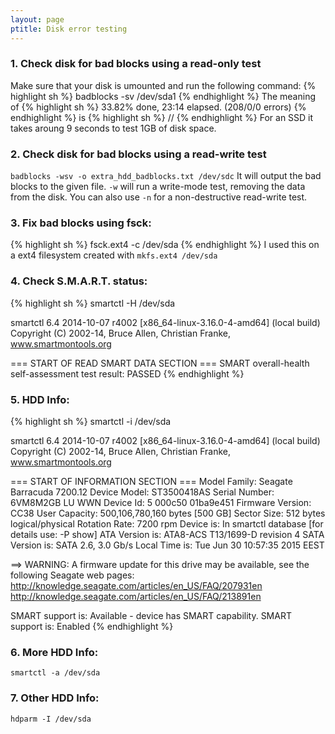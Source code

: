 ```yaml
---
layout: page
ptitle: Disk error testing
---
```


### 1. Check disk for bad blocks using a read-only test
Make sure that your disk is umounted and run the following command:
{% highlight sh %}
badblocks -sv /dev/sda1
{% endhighlight %}
The meaning of
{% highlight sh %}
33.82% done, 23:14 elapsed. (208/0/0 errors)
{% endhighlight %}
is
{% highlight sh %}
<number of read errors>/<number of write errors>/<number of corruption errors>
{% endhighlight %}
For an SSD it takes aroung 9 seconds to test 1GB of disk space.


### 2. Check disk for bad blocks using a read-write test
`badblocks -wsv -o extra_hdd_badblocks.txt /dev/sdc`
It will output the bad blocks to the given file. `-w` will run a write-mode test, removing the data from the disk. You can also use `-n` for a non-destructive read-write test.


### 3. Fix bad blocks using fsck:
{% highlight sh %}
fsck.ext4 -c /dev/sda
{% endhighlight %}
I used this on a ext4 filesystem created with `mkfs.ext4 /dev/sda`


### 4. Check S.M.A.R.T. status:
{% highlight sh %}
smartctl -H /dev/sda

smartctl 6.4 2014-10-07 r4002 [x86_64-linux-3.16.0-4-amd64] (local build)
Copyright (C) 2002-14, Bruce Allen, Christian Franke, www.smartmontools.org

=== START OF READ SMART DATA SECTION ===
SMART overall-health self-assessment test result: PASSED
{% endhighlight %}


### 5. HDD Info:
{% highlight sh %}
smartctl -i /dev/sda

smartctl 6.4 2014-10-07 r4002 [x86_64-linux-3.16.0-4-amd64] (local build)
Copyright (C) 2002-14, Bruce Allen, Christian Franke, www.smartmontools.org

=== START OF INFORMATION SECTION ===
Model Family:     Seagate Barracuda 7200.12
Device Model:     ST3500418AS
Serial Number:    6VM8M2GB
LU WWN Device Id: 5 000c50 01ba9e451
Firmware Version: CC38
User Capacity:    500,106,780,160 bytes [500 GB]
Sector Size:      512 bytes logical/physical
Rotation Rate:    7200 rpm
Device is:        In smartctl database [for details use: -P show]
ATA Version is:   ATA8-ACS T13/1699-D revision 4
SATA Version is:  SATA 2.6, 3.0 Gb/s
Local Time is:    Tue Jun 30 10:57:35 2015 EEST

==> WARNING: A firmware update for this drive may be available,
see the following Seagate web pages:
http://knowledge.seagate.com/articles/en_US/FAQ/207931en
http://knowledge.seagate.com/articles/en_US/FAQ/213891en

SMART support is: Available - device has SMART capability.
SMART support is: Enabled
{% endhighlight %}


### 6. More HDD Info:
`smartctl -a /dev/sda`


### 7. Other HDD Info:
`hdparm -I /dev/sda`
